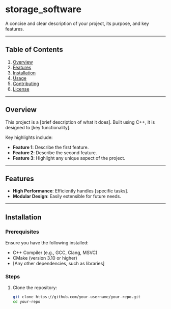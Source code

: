 # storage_software

A concise and clear description of your project, its purpose, and key features.

---

## Table of Contents

1. [Overview](#overview)
2. [Features](#features)
3. [Installation](#installation)
4. [Usage](#usage)
5. [Contributing](#contributing)
6. [License](#license)

---

## Overview

This project is a [brief description of what it does]. Built using C++, it is designed to [key functionality].

Key highlights include:
- **Feature 1**: Describe the first feature.
- **Feature 2**: Describe the second feature.
- **Feature 3**: Highlight any unique aspect of the project.

---

## Features

- **High Performance**: Efficiently handles [specific tasks].
- **Modular Design**: Easily extensible for future needs.

---

## Installation

### Prerequisites

Ensure you have the following installed:
- C++ Compiler (e.g., GCC, Clang, MSVC)
- CMake (version 3.10 or higher)
- [Any other dependencies, such as libraries]

### Steps

1. Clone the repository:
   ```bash
   git clone https://github.com/your-username/your-repo.git
   cd your-repo
